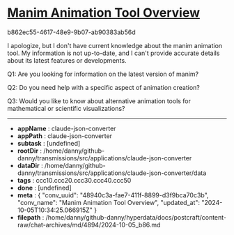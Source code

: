 # [Manim Animation Tool Overview](https://claude.ai/chat/48940c3a-fae7-411f-8899-d3f9bca70c3b)

b862ec55-4617-48e9-9b07-ab90383ab56d

 I apologize, but I don't have current knowledge about the manim animation tool. My information is not up-to-date, and I can't provide accurate details about its latest features or developments.

Q1: Are you looking for information on the latest version of manim?

Q2: Do you need help with a specific aspect of animation creation?

Q3: Would you like to know about alternative animation tools for mathematical or scientific visualizations?

---

* **appName** : claude-json-converter
* **appPath** : claude-json-converter
* **subtask** : [undefined]
* **rootDir** : /home/danny/github-danny/transmissions/src/applications/claude-json-converter
* **dataDir** : /home/danny/github-danny/transmissions/src/applications/claude-json-converter/data
* **tags** : ccc10.ccc20.ccc30.ccc40.ccc50
* **done** : [undefined]
* **meta** : {
  "conv_uuid": "48940c3a-fae7-411f-8899-d3f9bca70c3b",
  "conv_name": "Manim Animation Tool Overview",
  "updated_at": "2024-10-05T10:34:25.066915Z"
}
* **filepath** : /home/danny/github-danny/hyperdata/docs/postcraft/content-raw/chat-archives/md/4894/2024-10-05_b86.md